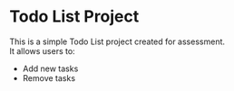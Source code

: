 # Todo List Project

This is a simple Todo List project created for assessment.  
It allows users to:
- Add new tasks  
- Remove tasks
